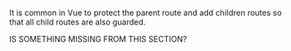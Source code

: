 It is common in Vue to protect the parent route and add children routes so that all child routes are also guarded.

IS SOMETHING MISSING FROM THIS SECTION?